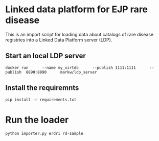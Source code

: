 # Linked data platform for EJP rare disease

This is an import script for loading data about catalogs of rare disease registries into a Linked Data Platform server (LDP).

## Start an local LDP server

`docker run      --name my_virtdb      --publish 1111:1111      --publish  8890:8890      markw/ldp_server`

## Install the requiremnts

`pip install -r requirements.txt`

# Run the loader

`python importer.py erdri rd-sample`
